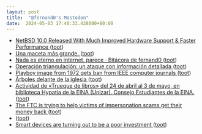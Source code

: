 ```yaml
---
layout: post
title:  "@fernand0's Mastodon"
date:  2024-05-03 17:40:33.428000+00:00
---
```

*  [NetBSD 10.0 Released With Much Improved Hardware Support & Faster Performance ](https://www.phoronix.com/news/NetBSD-10.0-Release) ([toot](https://mastodon.social/@fernand0/112378382470518099))
*  [Una maceta más grande. ](https://avecesunafoto.wordpress.com/2024/05/03/una-maceta-mas-grande) ([toot](https://mastodon.social/@fernand0/112378238282382281))
*  [Nada es eterno en internet, parece · Bitácora de fernand0 ](http://blog.elmundoesimperfecto.com/2024/05/03/nada-es-eterno-en-internet) ([toot](https://mastodon.social/@fernand0/112378163408866485))
*  [Operación triangulación: un ataque con información detallada ](http://fernand0.github.io//operacion-triangulacion) ([toot](https://mastodon.social/@fernand0/112378109560345539))
*  [Playboy image from 1972 gets ban from IEEE computer journals ](https://arstechnica.com/information-technology/2024/03/playboy-image-from-1972-gets-ban-from-ieee-computer-journals) ([toot](https://mastodon.social/@fernand0/112378108536558455))
*  [Árboles delante de la iglesia ](https://www.flickr.com/photos/fernand0/53684230023) ([toot](https://mastodon.social/@fernand0/112377910972693112))
*  [Actividad de «Trueque de libros» del 24 de abril al 3 de mayo, en biblioteca Hypatia de la EINA (Unizar). Consejo Estudiantes de la EINA. ](https://hypatiauz.wordpress.com/2024/04/24/actividad-de-trueque-de-libros-del-24-de-abril-al-3-de-mayo-en-biblioteca-hypatia-de-la-eina-unizar-consejo-estudiantes-de-la-eina) ([toot](https://mastodon.social/@fernand0/112377793551295628))
*  [The FTC is trying to help victims of impersonation scams get their money back ](https://www.theverge.com/2024/4/1/24118030/ftc-impersonation-rule-businesses-government-artificial-intelligenc) ([toot](https://mastodon.social/@fernand0/112377570015095249))
*  [ ](https://hachyderm.io/@anax) ([toot](https://mastodon.social/@fernand0/112377147152977118))
*  [Smart devices are turning out to be a poor investment  ](https://www.androidpolice.com/smart-devices-poor-investment/) ([toot](https://mastodon.social/@fernand0/112376964386917903))
